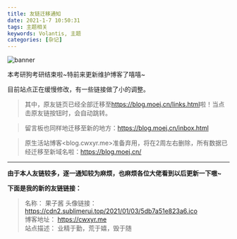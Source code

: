 ```yaml
---
title: 友链迁移通知
date: 2021-1-7 10:50:31
tags: 主题相关
keywords: Volantis, 主题
categories: [杂记]
---
```


![banner](https://cdn2.sublimerui.top/2021/01/05/699d161a910b3.png)

<!-- more -->

本考研狗考研结束啦~特前来更新维护博客了嘻嘻~

目前站点正在缓慢修改，有一些链接做了小的调整。

>其中，原友链页已经全部迁移至<https://blog.moej.cn/links.html>啦！当点击原友链按钮时，会自动跳转。

>留言板也同样地迁移至新的地方：<https://blog.moej.cn/inbox.html>

>原生活站博客<blog.cwxyr.me>准备弃用，将在2周左右删除，所有数据已经迁移至新域名啦：<https://blog.moej.cn/>

---

**由于本人友链较多，逐一通知较为麻烦，也麻烦各位大佬看到以后更新一下嗷~**

**下面是我的新的友链链接：**

>名称： 果子酱
>头像链接： <https://cdn2.sublimerui.top/2021/01/03/5db7a51e823a6.ico>  
>博客地址： <https://cwxyr.me>  
>站点描述： 业精于勤，荒于嬉，毁于随
